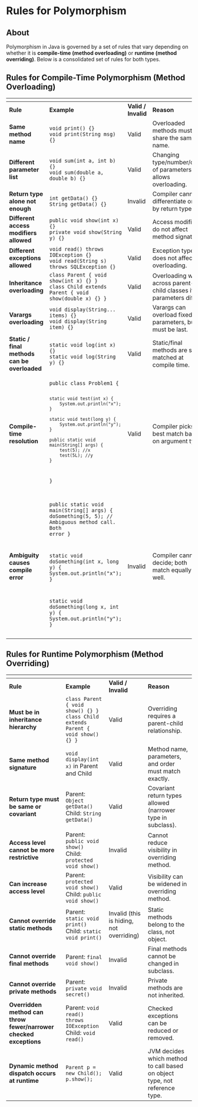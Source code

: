 # Rules for Polymorphism

## **About**

Polymorphism in Java is governed by a set of rules that vary depending on whether it is **compile-time (method overloading)** or **runtime (method overriding)**. Below is a consolidated set of rules for both types.

## **Rules for Compile-Time Polymorphism (Method Overloading)**

<table data-header-hidden data-full-width="true"><thead><tr><th></th><th width="263.703125"></th><th width="84.51171875"></th><th></th></tr></thead><tbody><tr><td><strong>Rule</strong></td><td><strong>Example</strong></td><td><strong>Valid / Invalid</strong></td><td><strong>Reason</strong></td></tr><tr><td><strong>Same method name</strong></td><td><code>void print() {}</code><br><code>void print(String msg) {}</code></td><td>Valid</td><td>Overloaded methods must share the same name.</td></tr><tr><td><strong>Different parameter list</strong></td><td><code>void sum(int a, int b) {}</code><br><code>void sum(double a, double b) {}</code></td><td>Valid</td><td>Changing type/number/order of parameters allows overloading.</td></tr><tr><td><strong>Return type alone not enough</strong></td><td><code>int getData() {}</code><br><code>String getData() {}</code></td><td>Invalid</td><td>Compiler cannot differentiate only by return type.</td></tr><tr><td><strong>Different access modifiers allowed</strong></td><td><code>public void show(int x) {}</code><br><code>private void show(String y) {}</code></td><td>Valid</td><td>Access modifiers do not affect method signature.</td></tr><tr><td><strong>Different exceptions allowed</strong></td><td><code>void read() throws IOException {}</code><br><code>void read(String s) throws SQLException {}</code></td><td>Valid</td><td>Exception type does not affect overloading.</td></tr><tr><td><strong>Inheritance overloading</strong></td><td><code>class Parent { void show(int x) {} }</code><br><code>class Child extends Parent { void show(double x) {} }</code></td><td>Valid</td><td>Overloading works across parent-child classes if parameters differ.</td></tr><tr><td><strong>Varargs overloading</strong></td><td><code>void display(String... items) {}</code><br><code>void display(String item) {}</code></td><td>Valid</td><td>Varargs can overload fixed parameters, but must be last.</td></tr><tr><td><strong>Static / final methods can be overloaded</strong></td><td><code>static void log(int x) {}</code><br><code>static void log(String y) {}</code></td><td>Valid</td><td>Static/final methods are still matched at compile time.</td></tr><tr><td><strong>Compile-time resolution</strong></td><td><p></p><pre><code>public class Problem1 {

    static void test(int x) {
        System.out.println("x");
    }

    static void test(long y) {
        System.out.println("y");
    }

    public static void main(String[] args) {
        test(5); //x
        test(5L); //y
    }

}
</code></pre></td><td>Valid</td><td>Compiler picks best match based on argument type.</td></tr><tr><td><strong>Ambiguity causes compile error</strong></td><td><p></p><pre><code>public static void main(String[] args) {
    doSomething(5, 5); // Ambiguous method call. Both error
}

static void doSomething(int x, long y) {
    System.out.println("x");
}

static void doSomething(long x, int y) {
    System.out.println("y");
}
</code></pre></td><td>Invalid</td><td>Compiler cannot decide; both match equally well.</td></tr></tbody></table>

## **Rules for Runtime Polymorphism (Method Overriding)**

<table data-header-hidden data-full-width="true"><thead><tr><th></th><th></th><th></th><th></th></tr></thead><tbody><tr><td><strong>Rule</strong></td><td><strong>Example</strong></td><td><strong>Valid / Invalid</strong></td><td><strong>Reason</strong></td></tr><tr><td><strong>Must be in inheritance hierarchy</strong></td><td><code>class Parent { void show() {} }</code><br><code>class Child extends Parent { void show() {} }</code></td><td>Valid</td><td>Overriding requires a parent-child relationship.</td></tr><tr><td><strong>Same method signature</strong></td><td><code>void display(int x)</code> in Parent and Child</td><td>Valid</td><td>Method name, parameters, and order must match exactly.</td></tr><tr><td><strong>Return type must be same or covariant</strong></td><td>Parent: <code>Object getData()</code><br>Child: <code>String getData()</code></td><td>Valid</td><td>Covariant return types allowed (narrower type in subclass).</td></tr><tr><td><strong>Access level cannot be more restrictive</strong></td><td>Parent: <code>public void show()</code><br>Child: <code>protected void show()</code></td><td>Invalid</td><td>Cannot reduce visibility in overriding method.</td></tr><tr><td><strong>Can increase access level</strong></td><td>Parent: <code>protected void show()</code><br>Child: <code>public void show()</code></td><td>Valid</td><td>Visibility can be widened in overriding method.</td></tr><tr><td><strong>Cannot override static methods</strong></td><td>Parent: <code>static void print()</code><br>Child: <code>static void print()</code></td><td>Invalid (this is hiding, not overriding)</td><td>Static methods belong to the class, not object.</td></tr><tr><td><strong>Cannot override final methods</strong></td><td>Parent: <code>final void show()</code></td><td>Invalid</td><td>Final methods cannot be changed in subclass.</td></tr><tr><td><strong>Cannot override private methods</strong></td><td>Parent: <code>private void secret()</code></td><td>Invalid</td><td>Private methods are not inherited.</td></tr><tr><td><strong>Overridden method can throw fewer/narrower checked exceptions</strong></td><td>Parent: <code>void read() throws IOException</code><br>Child: <code>void read()</code></td><td>Valid</td><td>Checked exceptions can be reduced or removed.</td></tr><tr><td><strong>Dynamic method dispatch occurs at runtime</strong></td><td><code>Parent p = new Child(); p.show();</code></td><td>Valid</td><td>JVM decides which method to call based on object type, not reference type.</td></tr></tbody></table>
